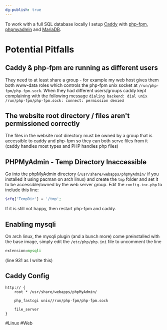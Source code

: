 ```yaml
---
dg-publish: true
---
```

To work with a full SQL database locally I setup [Caddy](https://caddyserver.com/) with [php-fpm](https://archlinux.org/packages/extra/x86_64/php-fpm/), [phpmyadmin](https://archlinux.org/packages/extra/any/phpmyadmin/) and [MariaDB](https://mariadb.org/).

# Potential Pitfalls

## Caddy & php-fpm are running as different users
They need to at least share a group - for example my web host gives them both www-data roles which controls the php-fpm unix socket at `/run/php-fpm/php-fpm.sock`. When they had different users/groups caddy kept complaining with the following message
`dialing backend: dial unix /run/php-fpm/php-fpm.sock: connect: permission denied`

## The website root directory / files aren't permissioned correctly
The files in the website root directory must be owned by a group that is accessible to caddy and php-fpm so they can both serve files from it (caddy handles most types and PHP handles php files)

## PHPMyAdmin - Temp Directory Inaccessible
Go into the phpMyAdmin directory (`/usr/share/webapps/phpMyAdmin/` if you installed it using pacman on arch linux) and create the `tmp` folder and set it to be accessible/owned by the web server group. Edit the `config.inc.php` to include this line:
```php
$cfg['TempDir'] = '/tmp';
```
If it is still not happy, then restart php-fpm and caddy.

## Enabling mysqli
On arch linux, the mysqli plugin (and a bunch more) come preinstalled with the base image, simply edit the `/etc/php/php.ini` file to uncomment the line 
```php
extension=mysqli
```
(line 931 as I write this)

## Caddy Config
```caddyfile
http:// {
	root * /usr/share/webapps/phpMyAdmin/
	
	php_fastcgi unix//run/php-fpm/php-fpm.sock

	file_server
}
```

#Linux #Web